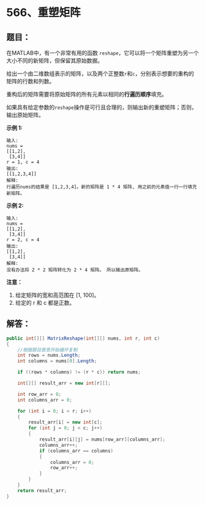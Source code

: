 # 566、重塑矩阵

## 题目：

在MATLAB中，有一个非常有用的函数 `reshape`，它可以将一个矩阵重塑为另一个大小不同的新矩阵，但保留其原始数据。

给出一个由二维数组表示的矩阵，以及两个正整数`r`和`c`，分别表示想要的重构的矩阵的行数和列数。

重构后的矩阵需要将原始矩阵的所有元素以相同的**行遍历顺序**填充。

如果具有给定参数的`reshape`操作是可行且合理的，则输出新的重塑矩阵；否则，输出原始矩阵。

**示例 1:**

```
输入: 
nums = 
[[1,2],
 [3,4]]
r = 1, c = 4
输出: 
[[1,2,3,4]]
解释:
行遍历nums的结果是 [1,2,3,4]。新的矩阵是 1 * 4 矩阵, 用之前的元素值一行一行填充新矩阵。
```

**示例 2:**

```
输入: 
nums = 
[[1,2],
 [3,4]]
r = 2, c = 4
输出: 
[[1,2],
 [3,4]]
解释:
没有办法将 2 * 2 矩阵转化为 2 * 4 矩阵。 所以输出原矩阵。
```

**注意：**

1. 给定矩阵的宽和高范围在 [1, 100]。
2. 给定的 r 和 c 都是正数。

## 解答：

```csharp
public int[][] MatrixReshape(int[][] nums, int r, int c)
{
    //根据题目意思开始循环复制
    int rows = nums.Length;
    int columns = nums[0].Length;

    if ((rows * columns) != (r * c)) return nums;

    int[][] result_arr = new int[r][];

    int row_arr = 0;
    int columns_arr = 0;

    for (int i = 0; i < r; i++)
    {
        result_arr[i] = new int[c];
        for (int j = 0; j < c; j++)
        {
            result_arr[i][j] = nums[row_arr][columns_arr];
            columns_arr++;
            if (columns_arr == columns) 
            {
                columns_arr = 0;
                row_arr++;
            }
        }
    }
    return result_arr;
}
```

